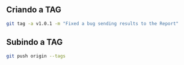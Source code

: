 ## Criando a TAG

```bash
git tag -a v1.0.1 -m "Fixed a bug sending results to the Report"
```

## Subindo a TAG

```bash
git push origin --tags
```